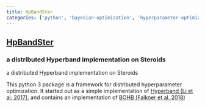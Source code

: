 ```yaml
---
title: HpBandSter
categories: ['python', 'bayesian-optimization', 'hyperparameter-optimization']
---
```

## [HpBandSter](https://github.com/automl/HpBandSter)

### a distributed Hyperband implementation on Steroids

a distributed Hyperband implementation on Steroids

This python 3 package is a framework for distributed hyperparameter optimization.
It started out as a simple implementation of [Hyperband (Li et al. 2017)](http://jmlr.org/papers/v18/16-558.html), and contains
an implementation of [BOHB (Falkner et al. 2018)](http://proceedings.mlr.press/v80/falkner18a.html)
